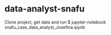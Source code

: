 # data-analyst-snafu

Clone project, get data and run
$ jupyter-notebook snafu_case_data_analyst_Josefina.ipynb 
